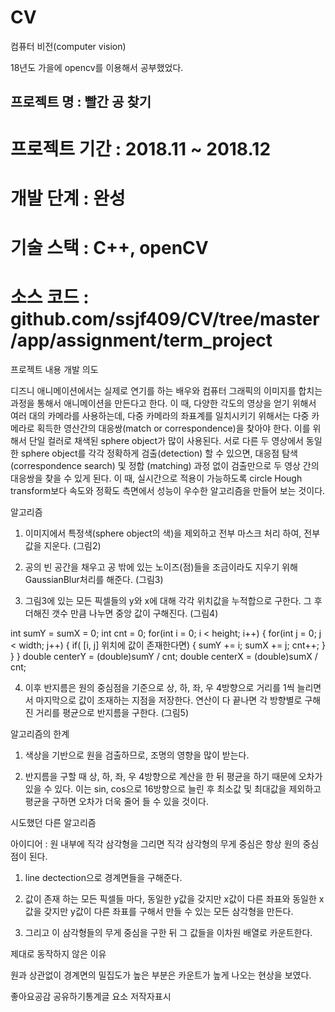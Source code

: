 # CV
컴퓨터 비전(computer vision)


18년도 가을에 opencv를 이용해서 공부했었다.


## 프로젝트 명 : 빨간 공 찾기
# 프로젝트 기간 : 2018.11 ~ 2018.12
# 개발 단계 : 완성
# 기술 스택 : C++, openCV
# 소스 코드 : github.com/ssjf409/CV/tree/master/app/assignment/term_project
프로젝트 내용
개발 의도

디즈니 애니메이션에서는 실제로 연기를 하는 배우와 컴퓨터 그래픽의 이미지를 합치는 과정을 통해서 애니메이션을 만든다고 한다. 이 때, 다양한 각도의 영상을 얻기 위해서 여러 대의 카메라를 사용하는데, 다중 카메라의 좌표계를 일치시키기 위해서는 다중 카메라로 획득한 영산간의 대응쌍(match or correspondence)을 찾아야 한다. 이를 위해서 단일 컬러로 채색된 sphere object가 많이 사용된다. 서로 다른 두 영상에서 동일한 sphere object를 각각 정확하게 검출(detection) 할 수 있으면, 대응점 탐색(correspondence search) 및 정합 (matching) 과정 없이 검출만으로 두 영상 간의 대응쌍을 찾을 수 있게 된다. 이 때, 실시간으로 적용이 가능하도록 circle Hough transform보다 속도와 정확도 측면에서 성능이 우수한 알고리즘을 만들어 보는 것이다.

 

알고리즘



1. 이미지에서 특정색(sphere object의 색)을 제외하고 전부 마스크 처리 하여, 전부 값을 지운다. (그림2)

 

2. 공의 빈 공간을 채우고 공 밖에 있는 노이즈(점)들을 조금이라도 지우기 위해 GaussianBlur처리를 해준다. (그림3)

 

3. 그림3에 있는 모든 픽셀들의 y와 x에 대해 각각 위치값을 누적합으로 구한다. 그 후 더해진 갯수 만큼 나누면 중앙 값이 구해진다. (그림4)

 

int sumY = sumX = 0;
int cnt = 0;
for(int i = 0; i < height; i++) {
  for(int j = 0; j < width; j++) {
    if( [i, j] 위치에 값이 존재한다면) {
      sumY += i;
      sumX += j;
      cnt++;
    }
  }
}
double centerY = (double)sumY / cnt;
double centerX = (double)sumX / cnt;
 

4. 이후 반지름은 원의 중심점을 기준으로 상, 하, 좌, 우 4방향으로 거리를 1씩 늘리면서 마지막으로 값이 조재하는 지점을 저장한다. 연산이 다 끝나면 각 방향별로 구해진 거리를 평균으로 반지름을 구한다. (그림5)

 

 

알고리즘의 한계

 

1. 색상을 기반으로 원을 검출하므로, 조명의 영향을 많이 받는다.

 

2. 반지름을 구할 때 상, 하, 좌, 우 4방향으로 계산을 한 뒤 평균을 하기 때문에 오차가 있을 수 있다. 이는 sin, cos으로 16방향으로 늘린 후 최소값 및 최대값을 제외하고 평균을 구하면 오차가 더욱 줄어 들 수 있을 것이다.

 

시도했던 다른 알고리즘

 


아이디어 : 원 내부에 직각 삼각형을 그리면 직각 삼각형의 무게 중심은 항상 원의 중심점이 된다.

 

1. line dectection으로 경계면들을 구해준다.

2. 값이 존재 하는 모든 픽셀들 마다, 동일한 y값을 갖지만 x값이 다른 좌표와 동일한 x값을 갖지만 y값이 다른 좌표를 구해서 만들 수 있는 모든 삼각형을 만든다.

3. 그리고 이 삼각형들의 무게 중심을 구한 뒤 그 값들을 이차원 배열로 카운트한다.

 

제대로 동작하지 않은 이유

원과 상관없이 경계면의 밀집도가 높은 부분은 카운트가 높게 나오는 현상을 보였다.


좋아요공감
공유하기통계글 요소
저작자표시
